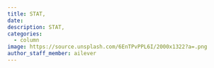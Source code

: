 ```yaml
---
title: STAT, 
date:
description: STAT, 
categories:
  - column
image: https://source.unsplash.com/6EnTPvPPL6I/2000x1322?a=.png
author_staff_member: ailever
---
```

